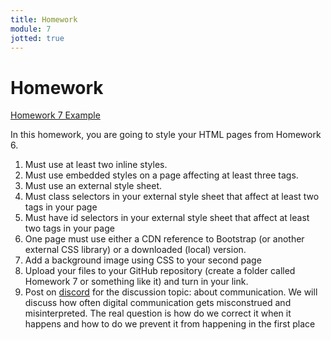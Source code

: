 ```yaml
---
title: Homework
module: 7
jotted: true
---
```


# Homework



<p><a href="https://github.com/coryMcKague/MART120_Homework/tree/main/Week7" target="_blank">Homework 7 Example</a></p>

In this homework, you are going to style your HTML pages from Homework 6.

1. Must use at least two inline styles.
2. Must use embedded styles on a page affecting at least three tags.
3. Must use an external style sheet.
4. Must class selectors in your external style sheet that affect at least two tags in your page
5. Must have id selectors in your external style sheet that affect at least two tags in your page
6. One page must use either a CDN reference to Bootstrap (or another external CSS library) or a downloaded (local) version.
7. Add a background image using CSS to your second page
8. Upload your files to your GitHub repository (create a folder called Homework 7 or something like it) and turn in your link.
9. Post on [discord](https://discord.com/channels/1319350327383691366/1319453261178208266) for the discussion topic: about communication.  We will discuss how often digital communication gets misconstrued and misinterpreted.  The real question is how do we correct it when it happens and how to do we prevent it from happening in the first place